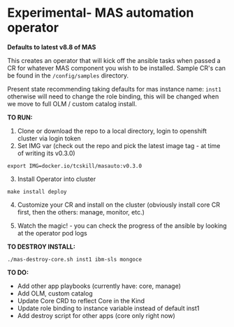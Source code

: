 # Experimental- MAS automation operator

**Defaults to latest v8.8 of MAS**

This creates an operator that will kick off the ansible tasks when passed a CR for whatever MAS component you wish to be installed.
Sample CR's can be found in the `/config/samples` directory.

Present state recommending taking defaults for mas instance name: `inst1` otherwise will need to change the role binding, this will be changed when we move to full OLM / custom catalog install.

**TO RUN:**

1.  Clone or download the repo to a local directory, login to openshift cluster via login token
2.  Set IMG var (check out the repo and pick the latest image tag - at time of writing its v0.3.0)

`export IMG=docker.io/tcskill/masauto:v0.3.0`

3.  Install Operator into cluster

`make install deploy`

4.  Customize your CR and install on the cluster (obviously install core CR first, then the others: manage, monitor, etc.)

5.  Watch the magic! - you can check the progress of the ansible by looking at the operator pod logs

**TO DESTROY INSTALL:**

`./mas-destroy-core.sh inst1 ibm-sls mongoce`

**TO DO:**
- Add other app playbooks (currently have: core, manage)
- Add OLM, custom catalog
- Update Core CRD to reflect Core in the Kind
- Update role binding to instance variable instead of default inst1
- Add destroy script for other apps (core only right now)
